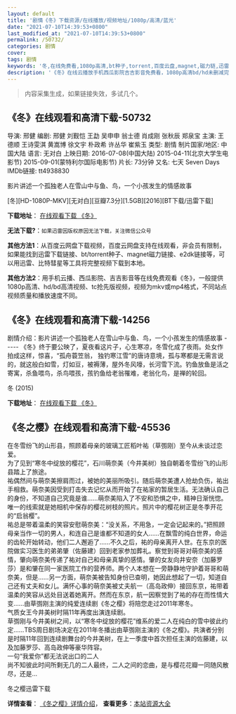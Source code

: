 ```yaml
---
layout: default
title: '剧情《冬》下载资源/在线播放/视频地址/1080p/高清/蓝光'
date: "2021-07-10T14:39:53+0800"
last_modified_at: "2021-07-10T14:39:53+0800"
permalink: /50732/
categories: 剧情
cover:
tags: 剧情
keywords: '冬,在线免费看,1080p高清,bt种子,torrent,百度云盘,magnet,磁力链,迅雷下载资源'
description: '《冬》在线云播放手机西瓜影院吉吉影音免费看，1080p高清bd/hd未删减完整版和tc抢先枪版，mkv/mp4格式，附带bt/torrent种子、magnet/磁力链、百度云盘、网盘资源迅雷下载链接'
---
```


>内容采集生成，如果链接失效，多试几个。


## 《冬》在线观看和高清下载-50732

导演: 邢健 编剧: 邢健 刘觐恺 王勐 吴申申 翁士德 肖成刚 张秋辰 郑泉宝 主演: 王德顺 王诗雯淇 黄嵩博 徐文宇 朴政希 许丛华 崔紫玉 类型: 剧情 制片国家/地区: 中国大陆 语言: 无对白 上映日期: 2016-07-08(中国大陆) 2015-04-11(北京大学生电影节) 2015-09-01(蒙特利尔国际电影节) 片长: 73分钟 又名: 七天 Seven Days IMDb链接: tt4938830

影片讲述一个孤独老人在雪山中与鱼、鸟，一个小孩发生的情感故事


[冬][HD-1080P-MKV][无对白][豆瓣7.3分][1.5GB][2016][BT下载/迅雷下载]

**下载地址**： [在线观看下载 《冬》](https://www.btdx8.com/torrent/seven_days_2016.html) 


**无法下载?**：`如果迅雷因版权原因无法下载，关注微信公众号 `

**其他方法1**：从百度云网盘下载视频，百度云网盘支持在线观看，非会员有限制，如果能找到迅雷下载链接、bt/torrent种子、magnet磁力链接、e2dk链接等，可以用迅雷、比特彗星等工具将完整视频下载到本地。

**其他方法2**：用手机云播、西瓜影院、吉吉影音等在线免费观看《冬》，一般提供1080p高清、hd/bd高清视频、tc抢先版视频，视频为mkv或mp4格式，不同站点视频质量和播放速度不同。


## 《冬》在线观看和高清下载-14256

剧情介绍：影片讲述一个孤独老人在雪山中与鱼、鸟，一个小孩发生的情感故事 ----- 《冬》终于要公映了，夏夜看这片子，心生寒凉，冬雪化成了夜雨。处女作拍成这样，惊喜，“孤舟蓑笠翁， 独钓寒江雪”的唐诗意境，孤与寒都是无需言说的，就这般白如雪，灯如豆，被褥薄，屋外冬风嚎，长河雪下流。钓鱼放鱼是活之寄寓，杀鱼喂鸟，杀鸟喂孩，孩钓鱼给老翁罹难，老翁化鸟，是禅的轮回。


冬 (2015)

**下载地址**： [在线观看下载 《冬》](https://www.btbtdy.me/btdy/dy5330.html) 


## 《冬之樱》在线观看和高清下载-45536

在冬雪纷飞的山形县，照顾着母亲的玻璃工匠稻叶祐（草彅刚）至今从未谈过恋爱。<br />为了见到“寒冬中绽放的樱花”，石川萌奈美（今井美树）独自朝着冬雪纷飞的山形县踏上了旅途。<br />祐偶然间与萌奈美擦肩而过，被她的美丽所吸引。随后萌奈美遭人抢劫负伤，祐出手相救。萌奈美因受到打击失去记忆从而开始了在祐家的暂居生活。无法确认自己的身份，不知道自己究竟是谁……萌奈美陷入了不安和恐惧之中，精神日渐恍惚。唯一的线索就是她相机中保存的樱花树枝的照片。照片中的樱花树正是冬季开花的“启翁樱&rdquo;。<br />祐总是带着温柔的笑容安慰萌奈美：&ldquo;没关系，不用急，一定会记起来的。&rdquo;把照顾母亲当作一切的男人，和连自己是谁都不知道的女人……在飘雪的纯白世界，命运的齿轮开始转动，他们二人邂逅了……不久之后，祐的母亲离开人世。在东京的医院做实习医生的弟弟肇（佐藤建）回到老家参加葬礼。察觉到哥哥对萌奈美的感情，肇向萌奈美传递了祐对自己和母亲真挚的感情。肇的女友向井安奈（加藤罗莎）是和肇在同一家医院工作的营养师。两个人本想在一旁静静地守护着哥哥和萌奈美，但是&hellip;…另一方面，萌奈美被告知身份已查明，她因此想起了一切，知道自己还有丈夫和女儿。满怀心事的萌奈美被丈夫航一（高岛政伸）接回东京，祐带着温柔的笑容从远处目送着她离开。然而在东京，航一因察觉到了祐的存在而性情大变……由草彅刚主演的纯爱连续剧《冬之樱》将陪您走过2011年寒冬。<br />气质女王今井美树时隔11年再度出演连续剧。<br />草彅刚与今井美树之间，以“寒冬中绽放的樱花”维系的爱二人在纯白的雪中彼此约定……TBS周日剧场决定在2011年冬播出由草彅刚主演的《冬之樱》。共演者分别是时隔11年回到连续剧舞台的今井美树，在上一季度中首次担任主演的佐藤建，以及加藤罗莎、高岛政伸等豪华阵容。<br />一句&ldquo;我爱你&rdquo;都无法说出口的二人<br />尚不知彼此时间所剩无几的二人最终，二人之间的恋曲，是与樱花花瓣一同随风散尽，还是...


冬之樱迅雷下载

**详情查看**： [《冬之樱》详情介绍](/movie/45536/)， **查看更多**：[本站资源大全](/movie/t/all/)


